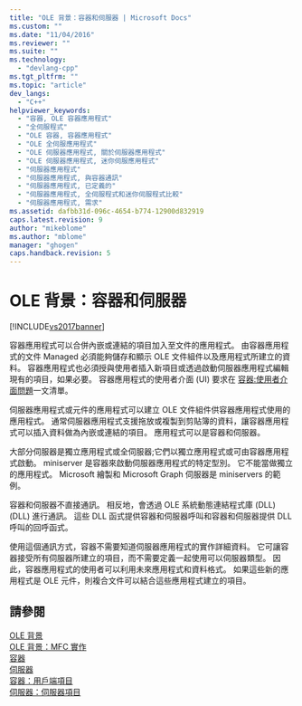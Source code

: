 ```yaml
---
title: "OLE 背景：容器和伺服器 | Microsoft Docs"
ms.custom: ""
ms.date: "11/04/2016"
ms.reviewer: ""
ms.suite: ""
ms.technology: 
  - "devlang-cpp"
ms.tgt_pltfrm: ""
ms.topic: "article"
dev_langs: 
  - "C++"
helpviewer_keywords: 
  - "容器, OLE 容器應用程式"
  - "全伺服程式"
  - "OLE 容器, 容器應用程式"
  - "OLE 全伺服應用程式"
  - "OLE 伺服器應用程式, 關於伺服器應用程式"
  - "OLE 伺服器應用程式, 迷你伺服應用程式"
  - "伺服器應用程式"
  - "伺服器應用程式, 與容器通訊"
  - "伺服器應用程式, 已定義的"
  - "伺服器應用程式, 全伺服程式和迷你伺服程式比較"
  - "伺服器應用程式, 需求"
ms.assetid: dafbb31d-096c-4654-b774-12900d832919
caps.latest.revision: 9
author: "mikeblome"
ms.author: "mblome"
manager: "ghogen"
caps.handback.revision: 5
---
```

# OLE 背景：容器和伺服器
[!INCLUDE[vs2017banner](../assembler/inline/includes/vs2017banner.md)]

容器應用程式可以合併內嵌或連結的項目加入至文件的應用程式。  由容器應用程式的文件 Managed 必須能夠儲存和顯示 OLE 文件組件以及應用程式所建立的資料。  容器應用程式也必須授與使用者插入新項目或透過啟動伺服器應用程式編輯現有的項目，如果必要。  容器應用程式的使用者介面 \(UI\) 要求在 [容器:使用者介面問題](../mfc/containers-user-interface-issues.md)一文清單。  
  
 伺服器應用程式或元件的應用程式可以建立 OLE 文件組件供容器應用程式使用的應用程式。  通常伺服器應用程式支援拖放或複製到剪貼簿的資料，讓容器應用程式可以插入資料做為內嵌或連結的項目。  應用程式可以是容器和伺服器。  
  
 大部分伺服器是獨立應用程式或全伺服器;它們以獨立應用程式或可由容器應用程式啟動。  miniserver 是容器來啟動伺服器應用程式的特定型別。  它不能當做獨立的應用程式。  Microsoft 繪製和 Microsoft Graph 伺服器是 miniservers 的範例。  
  
 容器和伺服器不直接通訊。  相反地，會透過 OLE 系統動態連結程式庫 \(DLL\) \(DLL\) 進行通訊。  這些 DLL 函式提供容器和伺服器呼叫和容器和伺服器提供 DLL 呼叫的回呼函式。  
  
 使用這個通訊方式，容器不需要知道伺服器應用程式的實作詳細資料。  它可讓容器接受所有伺服器所建立的項目，而不需要定義一起使用可以伺服器類型。  因此，容器應用程式的使用者可以利用未來應用程式和資料格式。  如果這些新的應用程式是 OLE 元件，則複合文件可以結合這些應用程式建立的項目。  
  
## 請參閱  
 [OLE 背景](../mfc/ole-background.md)   
 [OLE 背景：MFC 實作](../mfc/ole-background-mfc-implementation.md)   
 [容器](../mfc/containers.md)   
 [伺服器](../mfc/servers.md)   
 [容器：用戶端項目](../mfc/containers-client-items.md)   
 [伺服器：伺服器項目](../mfc/servers-server-items.md)